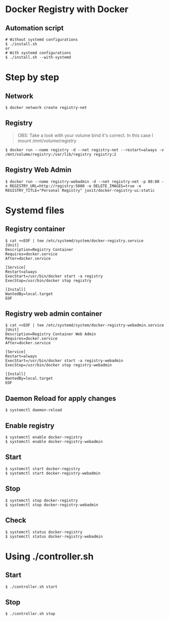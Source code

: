 # Docker Registry with Docker
## Automation script
```
# Without systemd configurations
$ ./install.sh
or
# With systemd configurations
$ ./install.sh --with-systemd
```

# Step by step
## Network
```
$ docker network create registry-net
```

## Registry
> OBS: Take a look with your volume bind it's correct. In this case I mount /mnt/volume/registry
```
$ docker run --name registry -d --net registry-net --restart=always -v /mnt/volume/registry:/var/lib/registry registry:2
```

## Registry Web Admin
```
$ docker run --name registry-webadmin -d --net registry-net -p 80:80 -e REGISTRY_URL=http://registry:5000 -e DELETE_IMAGES=true -e REGISTRY_TITLE="Personal Registry" joxit/docker-registry-ui:static
```

# Systemd files
## Registry container
```
$ cat <<EOF | tee /etc/systemd/system/docker-registry.service
[Unit]
Description=Registry Container
Requires=docker.service
After=docker.service

[Service]
Restart=always
ExecStart=/usr/bin/docker start -a registry
ExecStop=/usr/bin/docker stop registry

[Install]
WantedBy=local.target
EOF
```

## Registry web admin container
```
$ cat <<EOF | tee /etc/systemd/system/docker-registry-webadmin.service
[Unit]
Description=Registry Container Web Admin
Requires=docker.service
After=docker.service

[Service]
Restart=always
ExecStart=/usr/bin/docker start -a registry-webadmin
ExecStop=/usr/bin/docker stop registry-webadmin

[Install]
WantedBy=local.target
EOF
```

## Daemon Reload for apply changes
```
$ systemctl daemon-reload
```

## Enable registry
```
$ systemctl enable docker-registry 
$ systemctl enable docker-registry-webadmin
```

## Start
```
$ systemctl start docker-registry 
$ systemctl start docker-registry-webadmin
```

## Stop
```
$ systemctl stop docker-registry 
$ systemctl stop docker-registry-webadmin
```

## Check
```
$ systemctl status docker-registry 
$ systemctl status docker-registry-webadmin
```

# Using ./controller.sh
## Start
```
$ ./controller.sh start
```

## Stop
```
$ ./controller.sh stop
```